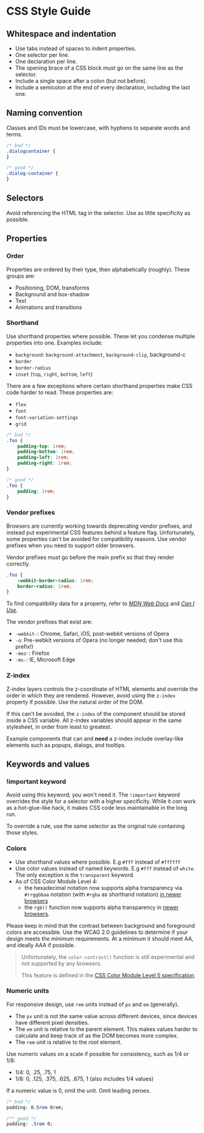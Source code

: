 # CSS Style Guide
## Whitespace and indentation
 * Use tabs instead of spaces to indent properties.
 * One selector per line.
 * One declaration per line.
 * The opening brace of a CSS block must go on the same line as the selector.
 * Include a single space after a colon (but not before).
 * Include a semicolon at the end of every declaration, including the last one.

## Naming convention
Classes and IDs must be lowercase, with hyphens to separate words and terms.
```css
/* bad */
.dialogcontainer {
}

/* good */
.dialog-container {
}
```
## Selectors
Avoid referencing the HTML tag in the selector. Use as little specificity as possible.

## Properties
### Order
Properties are ordered by their type, then alphabetically (roughly). These groups are:
* Positioning, DOM, transforms
* Background and box-shadow
* Text
* Animations and transitions

### Shorthand
Use shorthand properties where possible. These let you condense multiple properties into one.
Examples include:
 * `background`: `background-attachment`, `background-clip`, background-c
 * `border`
 *  `border-radius`
 * `inset` (`top`, `right`, `bottom`, `left`)

There are a few exceptions where certain shorthand properties make CSS code harder to read. 
These properties are:
* `flex`
* `font`
* `font-variation-settings`
* `grid`

```css
/* bad */
.foo {
	padding-top: 1rem;
	padding-bottom: 1rem;
	padding-left: 1rem;
	padding-right: 1rem;
}

/* good */
.foo {
	padding: 1rem;
}
```
### Vendor prefixes
Browsers are currently working towards deprecating vendor prefixes, and instead put experimental CSS features behind a feature flag.
Unfortunately, some properties can't be avoided for compatibility reasons. Use vendor prefixes when you need to support older browsers.

Vendor prefixes must go before the main prefix so that they render correctly.
```css
.foo {
	-webkit-border-radius: 1rem;
	border-radius: 1rem;
}
```
To find compatibility data for a property, refer to [*MDN Web Docs*](https://developer.mozilla.org/en-US/docs/Web/CSS/Reference) and [*Can I Use*](https://caniuse.com/).

The vendor prefixes that exist are:
 * `-webkit-`: Chrome, Safari, iOS, post-webkit versions of Opera
 * `-o`: Pre-webkit versions of Opera (no longer needed; don't use this prefix!)
 * `-moz-`: Firefox
 * `-ms-`: IE, Microsoft Edge

### Z-index
Z-index layers controls the z-coordinate of HTML elements and override the order in which they are rendered.
However, avoid using the `z-index` property if possible. Use the natural order of the DOM.

If this can't be avoided, the `z-index` of the component should be stored inside a CSS variable.
All z-index variables should appear in the same stylesheet, in order from least to greatest.

Example components that can and **need** a z-index include overlay-like elements such as popups, dialogs, and tooltips.

## Keywords and values
### !important keyword
Avoid using this keyword; you won't need it.
The `!important` keyword overrides the style for a selector with a higher specificity.
While it *can* work as a hot-glue-like hack, it makes CSS code less maintainable in the long run.

To override a rule, use the same selector as the original rule containing those styles.

### Colors
 * Use shorthand values where possible. E.g `#fff` instead of `#ffffff`
 * Use color values instead of named keywords. E.g `#fff` instead of `white`. The only exception is the `transparent` keyword. 
 * As of CSS Color Module Level 4:
   * the hexadecimal notation now supports alpha transparency via `#rrggbbaa` notation (with `#rgba` as shorthand notation) [in newer browsers](https://caniuse.com/mdn-css_types_color_alpha_hexadecimal_notation)
   * the `rgb()` function now supports alpha transparency in [newer browsers](https://caniuse.com/mdn-css_types_color_rgb_function_accepts_alpha).

Please keep in mind that the contrast between background and foreground colors are accessible. Use the WCAG 2.0 guidelines to determine if your design meets the minimum requirements. At a minimum it should meet AA, and ideally AAA if possible.

> Unfortunately, the `color-contrast()` function is still experimental and not supported by any browsers.
>
> This feature is defined in the [CSS Color Module Level 5 specification](https://drafts.csswg.org/css-color-5/#colorcontrast).

### Numeric units
For responsive design, use `rem` units instead of `px` and `em` (generally).
 * The `px` unit is not the same value across different devices, since devices have different pixel densities.
 * The `em` unit is relative to the parent element. This makes values harder to calculate and keep track of as the DOM becomes more complex.
 * The `rem` unit is relative to the *root* element.

Use numeric values on a scale if possible for consistency, such as 1/4 or 1/8:
* 1/4: 0, .25, .75, 1
* 1/8: 0, .125, .375, .625, .875, 1 (also includes 1/4 values)

If a numeric value is 0, omit the unit. Omit leading zeroes.

```css
/* bad */
padding: 0.5rem 0rem;

/** good */
padding: .5rem 0;
```
